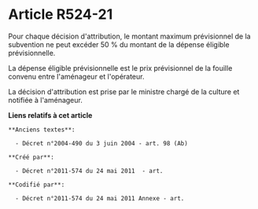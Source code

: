 # Article R524-21

Pour chaque décision d'attribution, le montant maximum prévisionnel de la subvention ne peut excéder 50 % du montant de la
dépense éligible prévisionnelle.

La dépense éligible prévisionnelle est le prix prévisionnel de la fouille convenu entre l'aménageur et l'opérateur.

La décision d'attribution est prise par le ministre chargé de la culture et notifiée à l'aménageur.

**Liens relatifs à cet article**

	**Anciens textes**:

	  - Décret n°2004-490 du 3 juin 2004 - art. 98 (Ab)

	**Créé par**:

	  - Décret n°2011-574 du 24 mai 2011  - art.

	**Codifié par**:

	  - Décret n°2011-574 du 24 mai 2011 Annexe - art.
